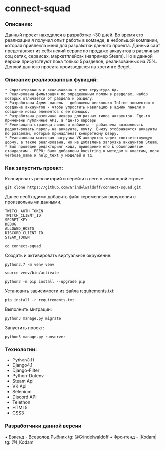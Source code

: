 # connect-squad

### Описание:
Данный проект находился в разработке ~30 дней. Во время его реализации я получил опыт работы в команде, в небольшой компании, которая привлекла меня для разработки данного проекта.
Данный сайт представляет из себя некий сервис по продаже аккаунтов в различных соц сетях, сервисах, маркетплейсах (например Steam). Но в данной версии присутствуют пока только 5 разделов, реализованных на 75%. Деплой данного проекта производился на хостинге Beget.


### Описание реализованных функций:
    * Спроектирована и реализована с нуля структура бд.
    * Реализована фильтрация по определенным полям в разделах, набор которых отличается от раздела к разделу.
    * Разработана Админ-панель - добавлены несколько Inline элементов в создание аккаунтов - чтобы упростить навигацию в админ панели и создание новых элементов с ее помощью.
    * Разработаны различные чекеры для разных типов аккаунтов. Где-то применены публичные API, а где-то парсеры
    * Релизована страница личного кабинета - добавлена возможность редактировать пароль на аккаунте, почту. Внизу отображаются аккаунты по разделам, которые принадлежат конкретному юзеру.
    * Реализована массовая загрузка VK аккаунтов через соответствующую форму, а также реализована, но не добавлена загрузка аккаунтов Steam.
    * Был проведен рефакторинг кода, приведение его к общепринятым стандартам - PEP8: были добавлены Docstring к методам и классам, поля verbose_name и help_text у моделей и тд.


### Как запустить проект:

Клонировать репозиторий и перейти в него в командной строке:

```
git clone https://github.com/Grindelwaldoff/connect-squad.git
```

Далее необходимо добавить файл переменных окружения с произвольными данными.

```
TWITCH_AUTH_TOKEN
TWITCH_CLIENT_ID
SECRET_KEY
DEBUG
ALLOWED_HOSTS
DISCORD_CLIENT_ID
STEAM_TOKEN
```

```
cd connect-squad
```

Cоздать и активировать виртуальное окружение:

```
python3.7 -m venv venv
```

```
source venv/bin/activate
```

```
python3 -m pip install --upgrade pip
```

Установить зависимости из файла requirements.txt:

```
pip install -r requirements.txt
```

Выполнить миграции:

```
python3 manage.py migrate
```

Запустить проект:

```
python3 manage.py runserver
```

### Технологии:
* Python3.11
* Django4.1
* Django-Filter
* Python-Dotenv
* Steam Api
* VK Api
* Selenium
* Discord API
* Telethon
* HTML5
* CSS3

### Разработчики данной версии:
• Бэкенд - Всеволод Рыбник tg: @Grindelwaldoff
• Фронтенд - |Kodam| tg: @I_Kodam
